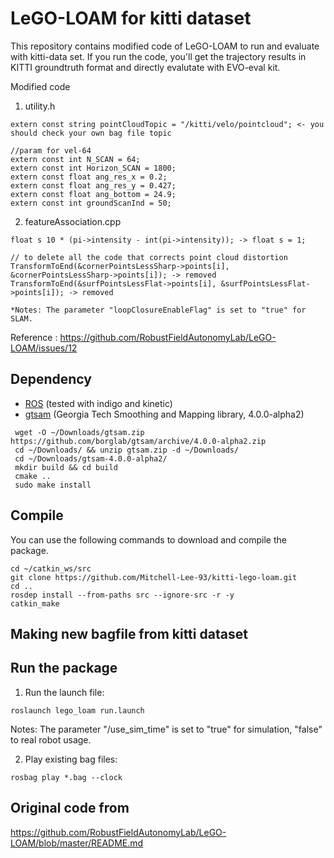# LeGO-LOAM for kitti dataset

This repository contains modified code of LeGO-LOAM to run and evaluate with kitti-data set. If you run the code, you'll get the trajectory results in KITTI groundtruth format and directly evalutate with EVO-eval kit. 

Modified code

1. utility.h
```
extern const string pointCloudTopic = "/kitti/velo/pointcloud"; <- you should check your own bag file topic

//param for vel-64
extern const int N_SCAN = 64;
extern const int Horizon_SCAN = 1800;
extern const float ang_res_x = 0.2;
extern const float ang_res_y = 0.427;
extern const float ang_bottom = 24.9;
extern const int groundScanInd = 50;
```
2. featureAssociation.cpp
```
float s 10 * (pi->intensity - int(pi->intensity)); -> float s = 1;

// to delete all the code that corrects point cloud distortion
TransformToEnd(&cornerPointsLessSharp->points[i], &cornerPointsLessSharp->points[i]); -> removed
TransformToEnd(&surfPointsLessFlat->points[i], &surfPointsLessFlat->points[i]); -> removed

*Notes: The parameter "loopClosureEnableFlag" is set to "true" for SLAM. 
```
Reference : https://github.com/RobustFieldAutonomyLab/LeGO-LOAM/issues/12

## Dependency

- [ROS](http://wiki.ros.org/ROS/Installation) (tested with indigo and kinetic)
- [gtsam](https://github.com/borglab/gtsam/releases) (Georgia Tech Smoothing and Mapping library, 4.0.0-alpha2)

 ```
  wget -O ~/Downloads/gtsam.zip https://github.com/borglab/gtsam/archive/4.0.0-alpha2.zip
  cd ~/Downloads/ && unzip gtsam.zip -d ~/Downloads/
  cd ~/Downloads/gtsam-4.0.0-alpha2/
  mkdir build && cd build
  cmake ..
  sudo make install
  ```

## Compile

You can use the following commands to download and compile the package.

```
cd ~/catkin_ws/src
git clone https://github.com/Mitchell-Lee-93/kitti-lego-loam.git
cd ..
rosdep install --from-paths src --ignore-src -r -y
catkin_make
```

## Making new bagfile from kitti dataset 


## Run the package

1. Run the launch file:
```
roslaunch lego_loam run.launch
```
Notes: The parameter "/use_sim_time" is set to "true" for simulation, "false" to real robot usage.


2. Play existing bag files:
```
rosbag play *.bag --clock 
```

## Original code from
https://github.com/RobustFieldAutonomyLab/LeGO-LOAM/blob/master/README.md

